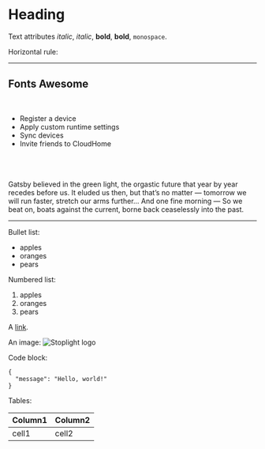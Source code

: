 # Heading

Text attributes _italic_, *italic*, __bold__, **bold**, `monospace`.

Horizontal rule:

---

## Fonts Awesome

<span style="font-size: 3em; color: #49fcd4;">
  <i class="fas fa-robot fa-2x"></i>
</span> 
</br>
<ul class="fa-ul">
  <li><span class="fa-li"><i class="fas fa-check-square"></i></span>Register a device</li>
  <li><span class="fa-li"><i class="fas fa-check-square"></i></span>Apply custom runtime settings</li>
  <li><span class="fa-li"><i class="fas fa-spinner fa-pulse"></i></span>Sync devices</li>
  <li><span class="fa-li"><i class="far fa-square"></i></span>Invite friends to CloudHome</li>
</ul>
</br>
<span style="font-size: 3em; color: #49fcd4;">
  <i class="fas fa-robot fa-xs fa-pulse"></i>
</span> 
</br>

</br>
<i class="fas fa-quote-left fa-2x fa-pull-left"></i>
Gatsby believed in the green light, the orgastic future that year by year recedes before us.
It eluded us then, but that’s no matter — tomorrow we will run faster, stretch our arms further...
And one fine morning — So we beat on, boats against the current, borne back ceaselessly into the past.



---

Bullet list:

  * apples
  * oranges
  * pears

Numbered list:

  1. apples
  2. oranges
  3. pears

A [link](http://stoplight.io).

An image:
![Stoplight logo](https://pbs.twimg.com/profile_images/641056907474538498/qIbg0pZP_bigger.png)

Code block:

```
{
  "message": "Hello, world!"
}
```

Tables:

| Column1 | Column2 |
| ------- | --------|
| cell1   | cell2   |